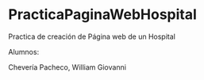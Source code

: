 # PracticaPaginaWebHospital
Practica de creación de Página web de un Hospital


Alumnos:

Chevería Pacheco, William Giovanni
